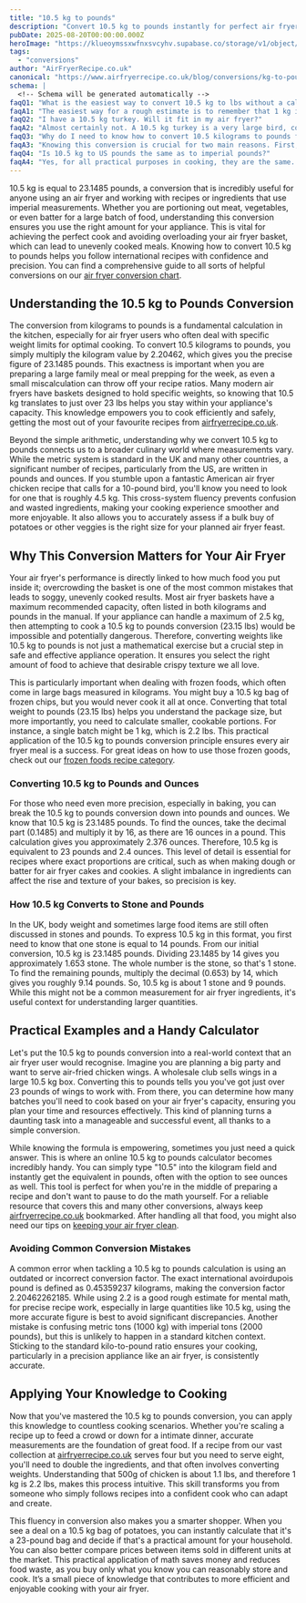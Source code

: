 ```yaml
---
title: "10.5 kg to pounds"
description: "Convert 10.5 kg to pounds instantly for perfect air fryer recipes. Get accurate measurements and cooking tips for delicious results every time."
pubDate: 2025-08-20T00:00:00.000Z
heroImage: "https://klueoymssxwfnxsvcyhv.supabase.co/storage/v1/object/public/Shmucket/10-5-kg-to-pounds.webp"
tags:
  - "conversions"
author: "AirFryerRecipe.co.uk"
canonical: "https://www.airfryerrecipe.co.uk/blog/conversions/kg-to-pounds/10-5-kg-to-pounds"
schema: |
  <!-- Schema will be generated automatically -->
faqQ1: "What is the easiest way to convert 10.5 kg to lbs without a calculator?"
faqA1: "The easiest way for a rough estimate is to remember that 1 kg is approximately 2.2 lbs. So, for 10.5 kg, you can multiply 10.5 by 2 to get 21, and then add 10% of 10.5 (which is 1.05) to get approximately 22.05 lbs. This gives you a close enough figure for most general kitchen purposes, though for precise recipe work, using the exact factor of 2.20462 or an online calculator is recommended to get the accurate answer of 23.1485 lbs."
faqQ2: "I have a 10.5 kg turkey. Will it fit in my air fryer?"
faqA2: "Almost certainly not. A 10.5 kg turkey is a very large bird, converting to over 23 pounds. Most standard household air fryers are designed to cook much smaller items, with baskets often accommodating a maximum of 2-3 kg (4.4-6.6 lbs). A turkey of this size is far too big and would not fit physically, and even if it could, the air would not circulate properly, resulting in uneven cooking. For a turkey this large, a traditional oven is the only suitable cooking appliance."
faqQ3: "Why do I need to know how to convert 10.5 kilograms to pounds for air frying?"
faqA3: "Knowing this conversion is crucial for two main reasons. First, it allows you to accurately follow recipes from American or other sources that use imperial measurements. Second, and most importantly, it helps you manage your air fryer's capacity. Overloading the basket is a common mistake that leads to poorly cooked food. By understanding that 10.5 kg is 23.15 lbs, you know that this is a bulk quantity meant to be divided into much smaller, cookable batches that your appliance can handle effectively."
faqQ4: "Is 10.5 kg to US pounds the same as to imperial pounds?"
faqA4: "Yes, for all practical purposes in cooking, they are the same. The US customary system and the British imperial system both use the avoirdupois pound, which is legally defined as exactly 0.45359237 kilograms. Therefore, the conversion for 10.5 kg to pounds is identical whether you are in the US, the UK, or anywhere else, resulting in 23.1485 pounds. There is no need to make a distinction for kitchen measurements."
---
```

<p>10.5 kg is equal to 23.1485 pounds, a conversion that is incredibly useful for anyone using an air fryer and working with recipes or ingredients that use imperial measurements. Whether you are portioning out meat, vegetables, or even batter for a large batch of food, understanding this conversion ensures you use the right amount for your appliance. This is vital for achieving the perfect cook and avoiding overloading your air fryer basket, which can lead to unevenly cooked meals. Knowing how to convert 10.5 kg to pounds helps you follow international recipes with confidence and precision. You can find a comprehensive guide to all sorts of helpful conversions on our <a href="https://www.airfryerrecipe.co.uk/air-fryer-conversion-chart">air fryer conversion chart</a>.</p>

<h2>Understanding the 10.5 kg to Pounds Conversion</h2>
<p>The conversion from kilograms to pounds is a fundamental calculation in the kitchen, especially for air fryer users who often deal with specific weight limits for optimal cooking. To convert 10.5 kilograms to pounds, you simply multiply the kilogram value by 2.20462, which gives you the precise figure of 23.1485 pounds. This exactness is important when you are preparing a large family meal or meal prepping for the week, as even a small miscalculation can throw off your recipe ratios. Many modern air fryers have baskets designed to hold specific weights, so knowing that 10.5 kg translates to just over 23 lbs helps you stay within your appliance's capacity. This knowledge empowers you to cook efficiently and safely, getting the most out of your favourite recipes from <a href="https://www.airfryerrecipe.co.uk">airfryerrecipe.co.uk</a>.</p>
<p>Beyond the simple arithmetic, understanding why we convert 10.5 kg to pounds connects us to a broader culinary world where measurements vary. While the metric system is standard in the UK and many other countries, a significant number of recipes, particularly from the US, are written in pounds and ounces. If you stumble upon a fantastic American air fryer chicken recipe that calls for a 10-pound bird, you'll know you need to look for one that is roughly 4.5 kg. This cross-system fluency prevents confusion and wasted ingredients, making your cooking experience smoother and more enjoyable. It also allows you to accurately assess if a bulk buy of potatoes or other veggies is the right size for your planned air fryer feast.</p>

<h2>Why This Conversion Matters for Your Air Fryer</h2>
<p>Your air fryer's performance is directly linked to how much food you put inside it; overcrowding the basket is one of the most common mistakes that leads to soggy, unevenly cooked results. Most air fryer baskets have a maximum recommended capacity, often listed in both kilograms and pounds in the manual. If your appliance can handle a maximum of 2.5 kg, then attempting to cook a 10.5 kg to pounds conversion (23.15 lbs) would be impossible and potentially dangerous. Therefore, converting weights like 10.5 kg to pounds is not just a mathematical exercise but a crucial step in safe and effective appliance operation. It ensures you select the right amount of food to achieve that desirable crispy texture we all love.</p>
<p>This is particularly important when dealing with frozen foods, which often come in large bags measured in kilograms. You might buy a 10.5 kg bag of frozen chips, but you would never cook it all at once. Converting that total weight to pounds (23.15 lbs) helps you understand the package size, but more importantly, you need to calculate smaller, cookable portions. For instance, a single batch might be 1 kg, which is 2.2 lbs. This practical application of the 10.5 kg to pounds conversion principle ensures every air fryer meal is a success. For great ideas on how to use those frozen goods, check out our <a href="https://www.airfryerrecipe.co.uk/recipe-category/frozen-foods">frozen foods recipe category</a>.</p>

<h3>Converting 10.5 kg to Pounds and Ounces</h3>
<p>For those who need even more precision, especially in baking, you can break the 10.5 kg to pounds conversion down into pounds and ounces. We know that 10.5 kg is 23.1485 pounds. To find the ounces, take the decimal part (0.1485) and multiply it by 16, as there are 16 ounces in a pound. This calculation gives you approximately 2.376 ounces. Therefore, 10.5 kg is equivalent to 23 pounds and 2.4 ounces. This level of detail is essential for recipes where exact proportions are critical, such as when making dough or batter for air fryer cakes and cookies. A slight imbalance in ingredients can affect the rise and texture of your bakes, so precision is key.</p>

<h3>How 10.5 kg Converts to Stone and Pounds</h3>
<p>In the UK, body weight and sometimes large food items are still often discussed in stones and pounds. To express 10.5 kg in this format, you first need to know that one stone is equal to 14 pounds. From our initial conversion, 10.5 kg is 23.1485 pounds. Dividing 23.1485 by 14 gives you approximately 1.653 stone. The whole number is the stone, so that's 1 stone. To find the remaining pounds, multiply the decimal (0.653) by 14, which gives you roughly 9.14 pounds. So, 10.5 kg is about 1 stone and 9 pounds. While this might not be a common measurement for air fryer ingredients, it's useful context for understanding larger quantities.</p>

<h2>Practical Examples and a Handy Calculator</h2>
<p>Let's put the 10.5 kg to pounds conversion into a real-world context that an air fryer user would recognise. Imagine you are planning a big party and want to serve air-fried chicken wings. A wholesale club sells wings in a large 10.5 kg box. Converting this to pounds tells you you've got just over 23 pounds of wings to work with. From there, you can determine how many batches you'll need to cook based on your air fryer's capacity, ensuring you plan your time and resources effectively. This kind of planning turns a daunting task into a manageable and successful event, all thanks to a simple conversion.</p>
<p>While knowing the formula is empowering, sometimes you just need a quick answer. This is where an online 10.5 kg to pounds calculator becomes incredibly handy. You can simply type "10.5" into the kilogram field and instantly get the equivalent in pounds, often with the option to see ounces as well. This tool is perfect for when you're in the middle of preparing a recipe and don't want to pause to do the math yourself. For a reliable resource that covers this and many other conversions, always keep <a href="https://www.airfryerrecipe.co.uk">airfryerrecipe.co.uk</a> bookmarked. After handling all that food, you might also need our tips on <a href="https://www.airfryerrecipe.co.uk/air-fryer-cleaner">keeping your air fryer clean</a>.</p>

<h3>Avoiding Common Conversion Mistakes</h3>
<p>A common error when tackling a 10.5 kg to pounds calculation is using an outdated or incorrect conversion factor. The exact international avoirdupois pound is defined as 0.45359237 kilograms, making the conversion factor 2.20462262185. While using 2.2 is a good rough estimate for mental math, for precise recipe work, especially in large quantities like 10.5 kg, using the more accurate figure is best to avoid significant discrepancies. Another mistake is confusing metric tons (1000 kg) with imperial tons (2000 pounds), but this is unlikely to happen in a standard kitchen context. Sticking to the standard kilo-to-pound ratio ensures your cooking, particularly in a precision appliance like an air fryer, is consistently accurate.</p>

<h2>Applying Your Knowledge to Cooking</h2>
<p>Now that you've mastered the 10.5 kg to pounds conversion, you can apply this knowledge to countless cooking scenarios. Whether you're scaling a recipe up to feed a crowd or down for a intimate dinner, accurate measurements are the foundation of great food. If a recipe from our vast collection at <a href="https://www.airfryerrecipe.co.uk/recipes">airfryerrecipe.co.uk</a> serves four but you need to serve eight, you'll need to double the ingredients, and that often involves converting weights. Understanding that 500g of chicken is about 1.1 lbs, and therefore 1 kg is 2.2 lbs, makes this process intuitive. This skill transforms you from someone who simply follows recipes into a confident cook who can adapt and create.</p>
<p>This fluency in conversion also makes you a smarter shopper. When you see a deal on a 10.5 kg bag of potatoes, you can instantly calculate that it's a 23-pound bag and decide if that's a practical amount for your household. You can also better compare prices between items sold in different units at the market. This practical application of math saves money and reduces food waste, as you buy only what you know you can reasonably store and cook. It’s a small piece of knowledge that contributes to more efficient and enjoyable cooking with your air fryer.</p>

